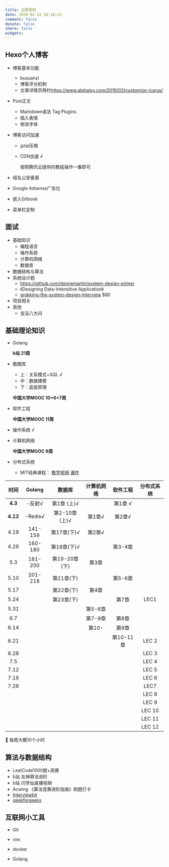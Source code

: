 ```yaml
---
title: 近期规划
date: 2020-02-22 16:18:13
comment: false
donate: false
share: false
widgets:
---
```


## Hexo个人博客

+ 博客基本功能
    + busuanzi
    + 博客评分机制 
    + 文章详情页两栏<https://www.alphalxy.com/2019/03/customize-icarus/>

+ Post正文
    + Markdown语法 Tag Plugins
    + 插入表情
    + 修改字体

+ 博客访问加速
    + gzip压缩
    + CDN加速 √

        按照腾讯云提供的教程操作一番即可

+ 域名公安备案

+ Google Adsense广告位

+ 嵌入Gitbook

+ 菜单栏定制

## 面试

+ 基础知识
  + 编程语言
  + 操作系统
  + 计算机网络
  + 数据库
+ 数据结构与算法
+ 系统设计题
  + https://github.com/donnemartin/system-design-primer
  + 《Designing Data-Intensitive Application》
  + [grokking-the-system-design-interview](https://www.educative.io/courses/grokking-the-system-design-interview/B8nMkqBWONo)        $80
+ 项目相关
+ 其他
  + 宝洁八大问

## 基础理论知识

+ Golang

    **b站  21周**

+ 数据库

    +  上：关系模式+SQL √
    +  中：数据建模
    +  下：底层原理

    **中国大学MOOC  10+6+7周**

+ 软件工程

    **中国大学MOOC  11周**

+ 操作系统 √

+ 计算机网络

    **中国大学MOOC  9周**

+ 分布式系统

    + MIT经典课程： [教学视频](https://www.youtube.com/watch?v=cQP8WApzIQQ) [课件](https://pdos.csail.mit.edu/6.824/schedule.html)

|   时间   | Golang  |    数据库     | 计算机网络 | 软件工程  | 分布式系统 |
| :------: | :-----: | :-----------: | :--------: | :-------: | :--------: |
| **4.3**  | -反射√  |  第1章 (上)√  |            |  第1章 √  |            |
| **4.12** | -Redis√ | 第2-10章(上)√ |   第1章√   |  第2章√   |            |
|   4.19   | 141-159 |  第17章(下)√  |   第2章√   |           |            |
|   4.26   | 160-180 |  第18章(下)√  |            |  第3-4章  |            |
|   5.3    | 181-200 | 第19-20章(下) |   第3章    |           |            |
|   5.10   | 201-218 |  第21章(下)   |            |  第5-6章  |            |
|   5.17   |         |  第22章(下)   |   第4章    |           |            |
|   5.24   |         |  第23章(下)   |            |   第7章   |    LEC1    |
|   5.31   |         |               |  第5-6章   |           |            |
|   6.7    |         |               |  第7-9章   |   第8章   |            |
|   6.14   |         |               |   第10-    |   第9章   |            |
|   6.21   |         |               |            | 第10-11章 |   LEC 2    |
|   6.28   |         |               |            |           |   LEC 3    |
|   7.5    |         |               |            |           |   LEC 4    |
|   7.12   |         |               |            |           |   LEC 5    |
|   7.19   |         |               |            |           |   LEC 6    |
|   7.26   |         |               |            |           |    LEC7    |
|          |         |               |            |           |   LEC 8    |
|          |         |               |            |           |   LEC 9    |
|          |         |               |            |           |   LEC 10   |
|          |         |               |            |           |   LEC 11   |
|          |         |               |            |           |   LEC 12   |

:star2: 每周大概10个小时

## 算法与数据结构

+ LeetCode1000题+周赛
+ b站   左神算法进阶
+ b站   闫学灿直播视频
+ Acwing 《算法竞赛进阶指南》刷题打卡
+ [Interviewbit](https://www.interviewbit.com)
+ [geekforgeeks](https://www.geeksforgeeks.org/company-interview-corner/)

## 互联网小工具

+ Git
+ vim
+ docker

+ Golang

